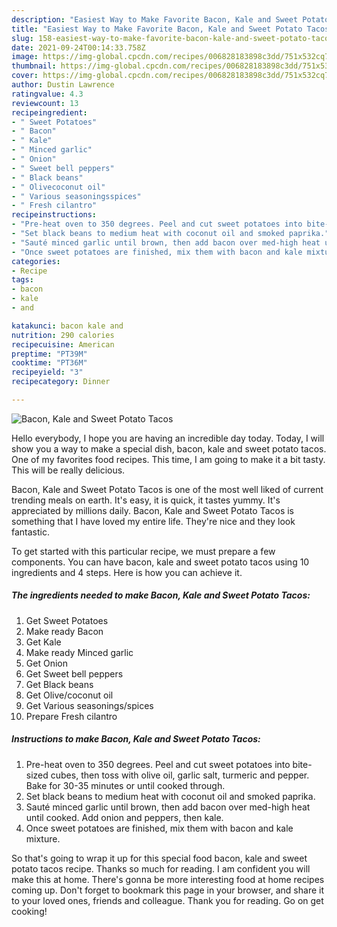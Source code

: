 ```yaml
---
description: "Easiest Way to Make Favorite Bacon, Kale and Sweet Potato Tacos"
title: "Easiest Way to Make Favorite Bacon, Kale and Sweet Potato Tacos"
slug: 158-easiest-way-to-make-favorite-bacon-kale-and-sweet-potato-tacos
date: 2021-09-24T00:14:33.758Z
image: https://img-global.cpcdn.com/recipes/006828183898c3dd/751x532cq70/bacon-kale-and-sweet-potato-tacos-recipe-main-photo.jpg
thumbnail: https://img-global.cpcdn.com/recipes/006828183898c3dd/751x532cq70/bacon-kale-and-sweet-potato-tacos-recipe-main-photo.jpg
cover: https://img-global.cpcdn.com/recipes/006828183898c3dd/751x532cq70/bacon-kale-and-sweet-potato-tacos-recipe-main-photo.jpg
author: Dustin Lawrence
ratingvalue: 4.3
reviewcount: 13
recipeingredient:
- " Sweet Potatoes"
- " Bacon"
- " Kale"
- " Minced garlic"
- " Onion"
- " Sweet bell peppers"
- " Black beans"
- " Olivecoconut oil"
- " Various seasoningsspices"
- " Fresh cilantro"
recipeinstructions:
- "Pre-heat oven to 350 degrees. Peel and cut sweet potatoes into bite-sized cubes, then toss with olive oil, garlic salt, turmeric and pepper. Bake for 30-35 minutes or until cooked through."
- "Set black beans to medium heat with coconut oil and smoked paprika."
- "Sauté minced garlic until brown, then add bacon over med-high heat until cooked. Add onion and peppers, then kale."
- "Once sweet potatoes are finished, mix them with bacon and kale mixture."
categories:
- Recipe
tags:
- bacon
- kale
- and

katakunci: bacon kale and 
nutrition: 290 calories
recipecuisine: American
preptime: "PT39M"
cooktime: "PT36M"
recipeyield: "3"
recipecategory: Dinner

---
```



![Bacon, Kale and Sweet Potato Tacos](https://img-global.cpcdn.com/recipes/006828183898c3dd/751x532cq70/bacon-kale-and-sweet-potato-tacos-recipe-main-photo.jpg)

Hello everybody, I hope you are having an incredible day today. Today, I will show you a way to make a special dish, bacon, kale and sweet potato tacos. One of my favorites food recipes. This time, I am going to make it a bit tasty. This will be really delicious.



Bacon, Kale and Sweet Potato Tacos is one of the most well liked of current trending meals on earth. It's easy, it is quick, it tastes yummy. It's appreciated by millions daily. Bacon, Kale and Sweet Potato Tacos is something that I have loved my entire life. They're nice and they look fantastic.


To get started with this particular recipe, we must prepare a few components. You can have bacon, kale and sweet potato tacos using 10 ingredients and 4 steps. Here is how you can achieve it.

<!--inarticleads1-->

##### The ingredients needed to make Bacon, Kale and Sweet Potato Tacos:

1. Get  Sweet Potatoes
1. Make ready  Bacon
1. Get  Kale
1. Make ready  Minced garlic
1. Get  Onion
1. Get  Sweet bell peppers
1. Get  Black beans
1. Get  Olive/coconut oil
1. Get  Various seasonings/spices
1. Prepare  Fresh cilantro




<!--inarticleads2-->

##### Instructions to make Bacon, Kale and Sweet Potato Tacos:

1. Pre-heat oven to 350 degrees. Peel and cut sweet potatoes into bite-sized cubes, then toss with olive oil, garlic salt, turmeric and pepper. Bake for 30-35 minutes or until cooked through.
1. Set black beans to medium heat with coconut oil and smoked paprika.
1. Sauté minced garlic until brown, then add bacon over med-high heat until cooked. Add onion and peppers, then kale.
1. Once sweet potatoes are finished, mix them with bacon and kale mixture.




So that's going to wrap it up for this special food bacon, kale and sweet potato tacos recipe. Thanks so much for reading. I am confident you will make this at home. There's gonna be more interesting food at home recipes coming up. Don't forget to bookmark this page in your browser, and share it to your loved ones, friends and colleague. Thank you for reading. Go on get cooking!
